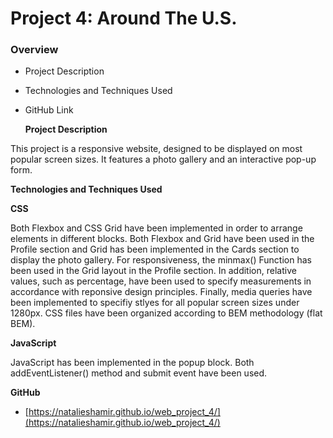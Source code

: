# Project 4: Around The U.S.

### Overview

- Project Description
- Technologies and Techniques Used
- GitHub Link

  **Project Description**

This project is a responsive website, designed to be displayed on most popular screen sizes. It features a photo gallery and an interactive pop-up form.

**Technologies and Techniques Used**

**CSS**

Both Flexbox and CSS Grid have been implemented in order to arrange elements in different blocks. Both Flexbox and Grid have been used in the Profile section and Grid has been implemented in the Cards section to display the photo gallery. For responsiveness, the minmax() Function has been used in the Grid layout in the Profile section. In addition, relative values, such as percentage, have been used to specify measurements in accordance with reponsive design principles. Finally, media queries have been implemented to specifiy stlyes for all popular screen sizes under 1280px.
CSS files have been organized according to BEM methodology (flat BEM).

**JavaScript**

JavaScript has been implemented in the popup block.
Both addEventListener() method and submit event have been used.

**GitHub**

- [https://natalieshamir.github.io/web_project_4/](https://natalieshamir.github.io/web_project_4/)
